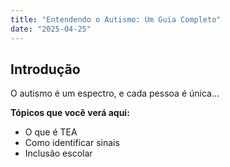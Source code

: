 ```yaml
---
title: "Entendendo o Autismo: Um Guia Completo"
date: "2025-04-25"
---
```


## Introdução

O autismo é um espectro, e cada pessoa é única...

**Tópicos que você verá aqui:**
- O que é TEA
- Como identificar sinais
- Inclusão escolar
